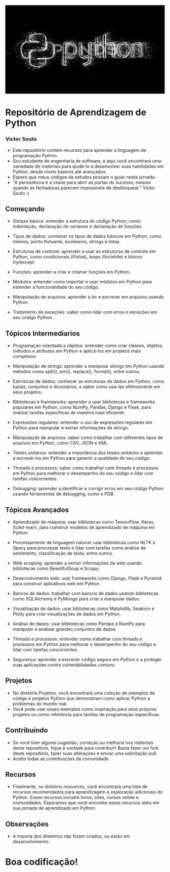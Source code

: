<img src="python.png">

# Repositório de Aprendizagem de Python
### Victor Souto

* Este repositório contém recursos para aprender a linguagem de programação Python.
* Sou estudante de engenharia de software, e aqui você encontrará uma variedade de materiais para ajudá-lo a desenvolver suas habilidades em Python, desde níveis básicos até avançados.
* Espero que meus códigos de estudos possam o guiar nesta jornada.
* "A persistência é a chave para abrir as portas do sucesso, mesmo quando as fechaduras parecem impossíveis de desbloquear." Victor Souto :)

## Começando

* Sintaxe básica: entender a estrutura do código Python, como indentação, declaração de variáveis e declaração de funções.

* Tipos de dados: conhecer os tipos de dados básicos em Python, como inteiros, ponto flutuante, booleanos, strings e listas.

* Estruturas de controle: aprender a usar as estruturas de controle em Python, como condicionais (if/else), loops (for/while) e blocos try/except.

* Funções: aprender a criar e chamar funções em Python.

* Módulos: entender como importar e usar módulos em Python para estender a funcionalidade do seu código.

* Manipulação de arquivos: aprender a ler e escrever em arquivos usando Python.

* Tratamento de exceções: saber como lidar com erros e exceções em seu código Python.

## Tópicos Intermedíarios

* Programação orientada a objetos: entender como criar classes, objetos, métodos e atributos em Python e aplicá-los em projetos mais complexos.

* Manipulação de strings: aprender a manipular strings em Python usando métodos como split(), join(), replace(), format(), entre outros.

* Estruturas de dados: conhecer as estruturas de dados em Python, como tuplas, conjuntos e dicionários, e saber como usá-las efetivamente em seus projetos.

* Bibliotecas e frameworks: aprender a usar bibliotecas e frameworks populares em Python, como NumPy, Pandas, Django e Flask, para realizar tarefas específicas de maneira mais eficiente.

* Expressões regulares: entender o uso de expressões regulares em Python para manipular e extrair informações de strings.

* Manipulação de arquivos: saber como trabalhar com diferentes tipos de arquivos em Python, como CSV, JSON e XML.

* Testes unitários: entender a importância dos testes unitários e aprender a escrevê-los em Python para garantir a qualidade do seu código.

* Threads e processos: saber como trabalhar com threads e processos em Python para melhorar o desempenho do seu código e lidar com tarefas concorrentes.

* Debugging: aprender a identificar e corrigir erros em seu código Python usando ferramentas de debugging, como o PDB.

## Tópicos Avançados

* Aprendizado de máquina: usar bibliotecas como TensorFlow, Keras, Scikit-learn, para construir modelos de aprendizado de máquina em Python.

* Processamento de linguagem natural: usar bibliotecas como NLTK e Spacy para processar texto e lidar com tarefas como análise de sentimento, classificação de texto, entre outros.

* Web scraping: aprender a extrair informações da web usando bibliotecas como BeautifulSoup e Scrapy.

* Desenvolvimento web: usar frameworks como Django, Flask e Pyramid para construir aplicativos web em Python.

* Bancos de dados: trabalhar com bancos de dados usando bibliotecas como SQLAlchemy e PyMongo para criar e manipular dados.

* Visualização de dados: usar bibliotecas como Matplotlib, Seaborn e Plotly para criar visualizações de dados em Python.

* Análise de dados: usar bibliotecas como Pandas e NumPy para manipular e analisar grandes conjuntos de dados.

* Threads e processos: entender como trabalhar com threads e processos em Python para melhorar o desempenho do seu código e lidar com tarefas concorrentes.

* Segurança: aprender a escrever código seguro em Python e a proteger suas aplicações contra vulnerabilidades comuns.

## Projetos

* No diretório Projetos, você encontrará uma coleção de exemplos de código e projetos Python que demonstram como aplicar Python a problemas do mundo real.
* Você pode usar esses exemplos como inspiração para seus próprios projetos ou como referência para tarefas de programação específicas.

## Contribuindo

* Se você tiver alguma sugestão, correção ou melhoria nos materiais deste repositório, fique à vontade para contribuir! Basta fazer um fork deste repositório, fazer suas alterações e enviar uma solicitação pull.
* Aceito todas as contribuições da comunidade.

## Recursos

* Finalmente, no diretório resources, você encontrará uma lista de recursos recomendados para aprendizagem e exploração adicionais do Python. Esses recursos incluem livros, sites, cursos online e comunidades. Esperamos que você encontre esses recursos úteis em sua jornada de aprendizado em Python.

## Observações

* A maioria dos diretórios não foram criados, ou estão em desenvolvimento.

# Boa codificação!

